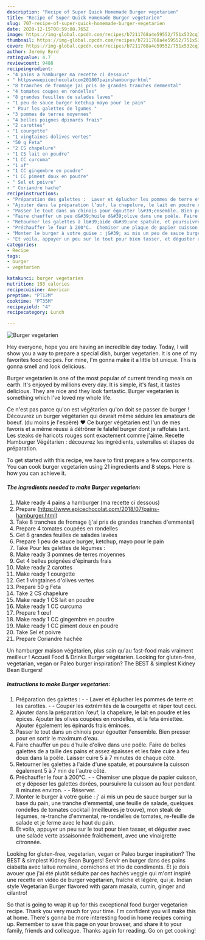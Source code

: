```yaml
---
description: "Recipe of Super Quick Homemade Burger vegetarien"
title: "Recipe of Super Quick Homemade Burger vegetarien"
slug: 707-recipe-of-super-quick-homemade-burger-vegetarien
date: 2020-12-15T08:59:08.765Z
image: https://img-global.cpcdn.com/recipes/b7211768a4e59552/751x532cq70/burger-vegetarien-photo-principale-de-la-recette.jpg
thumbnail: https://img-global.cpcdn.com/recipes/b7211768a4e59552/751x532cq70/burger-vegetarien-photo-principale-de-la-recette.jpg
cover: https://img-global.cpcdn.com/recipes/b7211768a4e59552/751x532cq70/burger-vegetarien-photo-principale-de-la-recette.jpg
author: Jeremy Byrd
ratingvalue: 4.7
reviewcount: 9488
recipeingredient:
- "4 pains a hamburger ma recette ci dessous"
- " httpswwwepicechocolatcom201807painshamburgerhtml"
- "8 tranches de fromage jai pris de grandes tranches demmental"
- "4 tomates coupes en rondelles"
- "8 grandes feuilles de salades laves"
- "1 peu de sauce burger ketchup mayo pour le pain"
- " Pour les galettes de lgumes "
- "3 pommes de terres moyennes"
- "4 belles poignes dpinards frais"
- "2 carottes"
- "1 courgette"
- "1 vingtaines dolives vertes"
- "50 g Feta"
- "2 CS chapelure"
- "1 CS lait en poudre"
- "1 CC curcuma"
- "1 uf"
- "1 CC gingembre en poudre"
- "1 CC piment doux en poudre"
- " Sel et poivre"
- " Coriandre hache"
recipeinstructions:
- "Préparation des galettes :  Laver et éplucher les pommes de terre et les carottes.  Couper les extrémités de la courgette et râper tout ceci."
- "Ajouter dans la préparation l’œuf, la chapelure, le lait en poudre et les épices. Ajouter les olives coupées en rondelles, et la feta émiettée. Ajouter également les épinards frais émincés."
- "Passer le tout dans un chinois pour égoutter l&#39;ensemble. Bien presser pour en sortir le maximum d&#39;eau."
- "Faire chauffer un peu d&#39;huile d&#39;olive dans une poêle. Faire de belles galettes de a taille des pains et assez épaisses et les faire cuire à feu doux dans la poêle. Laisser cuire 5 à 7 minutes de chaque côté."
- "Retourner les galettes à l&#39;aide d&#39;une spatule, et poursuivre la cuisson également 5 à 7 min de l&#39;autre côté."
- "Préchauffer le four à 200°C.  Chemiser une plaque de papier cuisson, et y déposer les galettes dorées, poursuivre la cuisson au four pendant 8 minutes environ.  Réserver."
- "Monter le burger à votre guise : j&#39; ai mis un peu de sauce burger sur la base du pain, une tranche d&#39;emmental, une feuille de salade, quelques rondelles de tomates cocktail (meilleures je trouve), mon steak de légumes, re-tranche d&#39;emmental, re-rondelles de tomates, re-feuille de salade et je ferme avec le haut du pain."
- "Et voila, appuyer un peu sur le tout pour bien tasser, et déguster avec une salade verte assaisonnée fraîchement, avec une vinaigrette citronnée."
categories:
- Recipe
tags:
- burger
- vegetarien

katakunci: burger vegetarien 
nutrition: 193 calories
recipecuisine: American
preptime: "PT12M"
cooktime: "PT35M"
recipeyield: "4"
recipecategory: Lunch

---
```



![Burger vegetarien](https://img-global.cpcdn.com/recipes/b7211768a4e59552/751x532cq70/burger-vegetarien-photo-principale-de-la-recette.jpg)

Hey everyone, hope you are having an incredible day today. Today, I will show you a way to prepare a special dish, burger vegetarien. It is one of my favorites food recipes. For mine, I'm gonna make it a little bit unique. This is gonna smell and look delicious.

Burger vegetarien is one of the most popular of current trending meals on earth. It's enjoyed by millions every day. It is simple, it's fast, it tastes delicious. They are nice and they look fantastic. Burger vegetarien is something which I've loved my whole life.

Ce n&#39;est pas parce qu&#39;on est végétarien qu&#39;on doit se passer de burger ! Découvrez un burger végétarien qui devrait même séduire les amateurs de boeuf. (du moins je l&#39;espère) ♥ Ce burger végétarien est l&#39;un de mes favoris et a même réussi à détrôner le falafel burger dont je raffolais tant. Les steaks de haricots rouges sont exactement comme j&#39;aime. Recette Hamburger Végétarien : découvrez les ingrédients, ustensiles et étapes de préparation.


To get started with this recipe, we have to first prepare a few components. You can cook burger vegetarien using 21 ingredients and 8 steps. Here is how you can achieve it.

<!--inarticleads1-->

##### The ingredients needed to make Burger vegetarien:

1. Make ready 4 pains a hamburger (ma recette ci dessous)
1. Prepare  (https://www.epicechocolat.com/2018/07/pains-hamburger.html)
1. Take 8 tranches de fromage (j&#39;ai pris de grandes tranches d&#39;emmental)
1. Prepare 4 tomates coupées en rondelles
1. Get 8 grandes feuilles de salades lavées
1. Prepare 1 peu de sauce burger, ketchup, mayo pour le pain
1. Take  Pour les galettes de légumes :
1. Make ready 3 pommes de terres moyennes
1. Get 4 belles poignées d&#39;épinards frais
1. Make ready 2 carottes
1. Make ready 1 courgette
1. Get 1 vingtaines d&#39;olives vertes
1. Prepare 50 g Feta
1. Take 2 CS chapelure
1. Make ready 1 CS lait en poudre
1. Make ready 1 CC curcuma
1. Prepare 1 œuf
1. Make ready 1 CC gingembre en poudre
1. Make ready 1 CC piment doux en poudre
1. Take  Sel et poivre
1. Prepare  Coriandre hachée


Un hamburger maison végétarien, plus sain qu&#39;au fast-food mais vraiment meilleur ! Accueil Food &amp; Drinks Burger végétarien. Looking for gluten-free, vegetarian, vegan or Paleo burger inspiration? The BEST &amp; simplest Kidney Bean Burgers! 

<!--inarticleads2-->

##### Instructions to make Burger vegetarien:

1. Préparation des galettes : -  - Laver et éplucher les pommes de terre et les carottes. -  - Couper les extrémités de la courgette et râper tout ceci.
1. Ajouter dans la préparation l’œuf, la chapelure, le lait en poudre et les épices. Ajouter les olives coupées en rondelles, et la feta émiettée. Ajouter également les épinards frais émincés.
1. Passer le tout dans un chinois pour égoutter l&#39;ensemble. Bien presser pour en sortir le maximum d&#39;eau.
1. Faire chauffer un peu d&#39;huile d&#39;olive dans une poêle. Faire de belles galettes de a taille des pains et assez épaisses et les faire cuire à feu doux dans la poêle. Laisser cuire 5 à 7 minutes de chaque côté.
1. Retourner les galettes à l&#39;aide d&#39;une spatule, et poursuivre la cuisson également 5 à 7 min de l&#39;autre côté.
1. Préchauffer le four à 200°C. -  - Chemiser une plaque de papier cuisson, et y déposer les galettes dorées, poursuivre la cuisson au four pendant 8 minutes environ. -  - Réserver.
1. Monter le burger à votre guise : j&#39; ai mis un peu de sauce burger sur la base du pain, une tranche d&#39;emmental, une feuille de salade, quelques rondelles de tomates cocktail (meilleures je trouve), mon steak de légumes, re-tranche d&#39;emmental, re-rondelles de tomates, re-feuille de salade et je ferme avec le haut du pain.
1. Et voila, appuyer un peu sur le tout pour bien tasser, et déguster avec une salade verte assaisonnée fraîchement, avec une vinaigrette citronnée.


Looking for gluten-free, vegetarian, vegan or Paleo burger inspiration? The BEST &amp; simplest Kidney Bean Burgers! Servir en burger dans des pains ciabatta avec laitue romaine, cornichons et trio de condiments. Et je dois avouer que j&#39;ai été plutôt séduite par ces hachés veggie qui m&#39;ont inspiré une recette en vidéo de burger végétarien, fraîche et légère, qui je. Indian style Vegetarian Burger flavored with garam masala, cumin, ginger and cilantro! 

So that is going to wrap it up for this exceptional food burger vegetarien recipe. Thank you very much for your time. I'm confident you will make this at home. There's gonna be more interesting food in home recipes coming up. Remember to save this page on your browser, and share it to your family, friends and colleague. Thanks again for reading. Go on get cooking!
